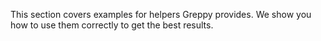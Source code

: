 This section covers examples for helpers Greppy provides.
We show you how to use them correctly to get the best results.

